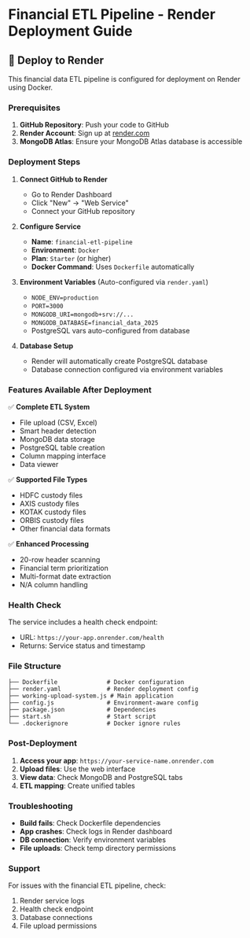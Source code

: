 # Financial ETL Pipeline - Render Deployment Guide

## 🚀 Deploy to Render

This financial data ETL pipeline is configured for deployment on Render using Docker.

### Prerequisites

1. **GitHub Repository**: Push your code to GitHub
2. **Render Account**: Sign up at [render.com](https://render.com)
3. **MongoDB Atlas**: Ensure your MongoDB Atlas database is accessible

### Deployment Steps

1. **Connect GitHub to Render**
   - Go to Render Dashboard
   - Click "New" → "Web Service"
   - Connect your GitHub repository

2. **Configure Service**
   - **Name**: `financial-etl-pipeline`
   - **Environment**: `Docker`
   - **Plan**: `Starter` (or higher)
   - **Docker Command**: Uses `Dockerfile` automatically

3. **Environment Variables** (Auto-configured via `render.yaml`)
   - `NODE_ENV=production`
   - `PORT=3000`
   - `MONGODB_URI=mongodb+srv://...`
   - `MONGODB_DATABASE=financial_data_2025`
   - PostgreSQL vars auto-configured from database

4. **Database Setup**
   - Render will automatically create PostgreSQL database
   - Database connection configured via environment variables

### Features Available After Deployment

✅ **Complete ETL System**
- File upload (CSV, Excel)
- Smart header detection
- MongoDB data storage
- PostgreSQL table creation
- Column mapping interface
- Data viewer

✅ **Supported File Types**
- HDFC custody files
- AXIS custody files
- KOTAK custody files
- ORBIS custody files
- Other financial data formats

✅ **Enhanced Processing**
- 20-row header scanning
- Financial term prioritization
- Multi-format date extraction
- N/A column handling

### Health Check

The service includes a health check endpoint:
- URL: `https://your-app.onrender.com/health`
- Returns: Service status and timestamp

### File Structure

```
├── Dockerfile              # Docker configuration
├── render.yaml             # Render deployment config
├── working-upload-system.js # Main application
├── config.js               # Environment-aware config
├── package.json            # Dependencies
├── start.sh                # Start script
└── .dockerignore           # Docker ignore rules
```

### Post-Deployment

1. **Access your app**: `https://your-service-name.onrender.com`
2. **Upload files**: Use the web interface
3. **View data**: Check MongoDB and PostgreSQL tabs
4. **ETL mapping**: Create unified tables

### Troubleshooting

- **Build fails**: Check Dockerfile dependencies
- **App crashes**: Check logs in Render dashboard
- **DB connection**: Verify environment variables
- **File uploads**: Check temp directory permissions

### Support

For issues with the financial ETL pipeline, check:
1. Render service logs
2. Health check endpoint
3. Database connections
4. File upload permissions
